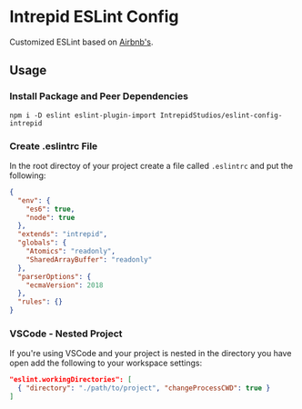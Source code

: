 # Intrepid ESLint Config
Customized ESLint based on [Airbnb's](https://github.com/airbnb/javascript).

## Usage
### Install Package and Peer Dependencies
`npm i -D eslint eslint-plugin-import IntrepidStudios/eslint-config-intrepid`

### Create .eslintrc File
In the root directoy of your project create a file called `.eslintrc` and put
the following:
```json
{
  "env": {
    "es6": true,
    "node": true
  },
  "extends": "intrepid",
  "globals": {
    "Atomics": "readonly",
    "SharedArrayBuffer": "readonly"
  },
  "parserOptions": {
    "ecmaVersion": 2018
  },
  "rules": {}
}
```

### VSCode - Nested Project
If you're using VSCode and your project is nested in the directory you have open
add the following to your workspace settings:
```json
"eslint.workingDirectories": [
  { "directory": "./path/to/project", "changeProcessCWD": true }
]
```
